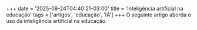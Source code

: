 +++
date = '2025-09-24T04:40:21-03:00'
title = 'Inteligência artificial na educação'
tags = ['artigos', 'educação', 'IA']
+++
O seguinte artigo aborda o uso da inteligência artificial na educação.
